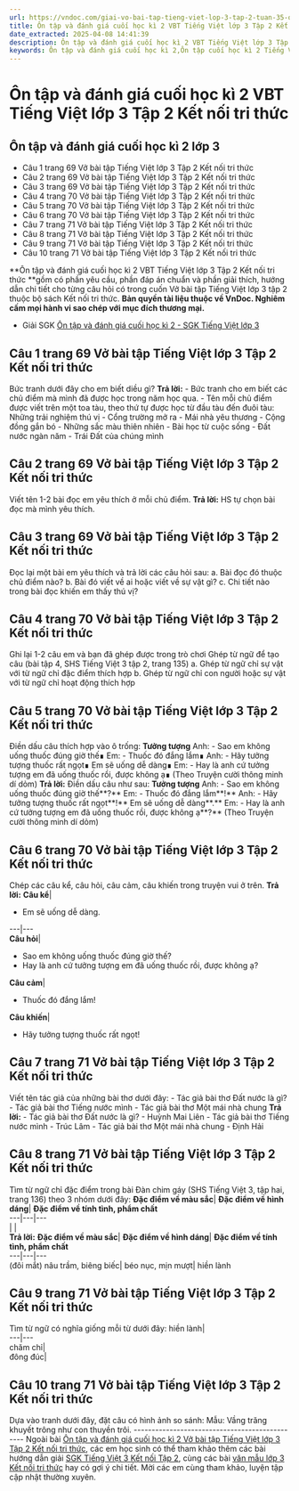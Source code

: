 ```yaml
---
url: https://vndoc.com/giai-vo-bai-tap-tieng-viet-lop-3-tap-2-tuan-35-on-tap-cuoi-hoc-ki-2-tiet-5-145740
title: Ôn tập và đánh giá cuối học kì 2 VBT Tiếng Việt lớp 3 Tập 2 Kết nối tri thức - VnDoc.com
date_extracted: 2025-04-08 14:41:39
description: Ôn tập và đánh giá cuối học kì 2 VBT Tiếng Việt lớp 3 Tập 2 KNTT được biên soạn nhằm giúp các em HS đạt kết quả tốt trong quá trình làm bài tập và học tập môn Tiếng Việt lớp 3.
keywords: Ôn tập và đánh giá cuối học kì 2,Ôn tập cuối học kì 2 Tiếng Việt lớp 3,vở bài tập tiếng việt lớp 3,vở bài tập tiếng việt lớp 3 kết nối tri thức,giải bài tập tiếng việt lớp 3,bài tập tiếng việt lớp 3 kết nối tri thức,Giải vở bài tập Tiếng Việt lớp 3 tập 2,để học tốt tiếng việt 3,lời giải hay tiếng việt lớp 3,tiếng việt lớp 3
---
```


# Ôn tập và đánh giá cuối học kì 2 VBT Tiếng Việt lớp 3 Tập 2 Kết nối tri thức
## **Ôn tập và đánh giá cuối học kì 2 lớp 3**
  * Câu 1 trang 69 Vở bài tập Tiếng Việt lớp 3 Tập 2 Kết nối tri thức
  * Câu 2 trang 69 Vở bài tập Tiếng Việt lớp 3 Tập 2 Kết nối tri thức
  * Câu 3 trang 69 Vở bài tập Tiếng Việt lớp 3 Tập 2 Kết nối tri thức
  * Câu 4 trang 70 Vở bài tập Tiếng Việt lớp 3 Tập 2 Kết nối tri thức
  * Câu 5 trang 70 Vở bài tập Tiếng Việt lớp 3 Tập 2 Kết nối tri thức
  * Câu 6 trang 70 Vở bài tập Tiếng Việt lớp 3 Tập 2 Kết nối tri thức
  * Câu 7 trang 71 Vở bài tập Tiếng Việt lớp 3 Tập 2 Kết nối tri thức
  * Câu 8 trang 71 Vở bài tập Tiếng Việt lớp 3 Tập 2 Kết nối tri thức
  * Câu 9 trang 71 Vở bài tập Tiếng Việt lớp 3 Tập 2 Kết nối tri thức
  * Câu 10 trang 71 Vở bài tập Tiếng Việt lớp 3 Tập 2 Kết nối tri thức

**Ôn tập và đánh giá cuối học kì 2 VBT Tiếng Việt lớp 3 Tập 2 Kết nối tri thức **gồm có phần yêu cầu, phần đáp án chuẩn và phần giải thích, hướng dẫn chi tiết cho từng câu hỏi có trong cuốn Vở bài tập Tiếng Việt lớp 3 tập 2 thuộc bộ  sách Kết nối tri thức.
**Bản quyền tài liệu thuộc về VnDoc. Nghiêm cấm mọi hành vi sao chép với mục đích thương mại.**
  * Giải SGK [Ôn tập và đánh giá cuối học kì 2 - SGK Tiếng Việt lớp 3](<https://vndoc.com/tieng-viet-3-trang-134-135-on-tap-va-danh-gia-cuoi-hoc-ki-2-tiet-1-2-271532>)

## **Câu 1 trang 69 Vở bài tập Tiếng Việt lớp 3 Tập 2 Kết nối tri thức**
Bức tranh dưới đây cho em biết diều gì?
**Trả lời:**
\- Bức tranh cho em biết các chủ điểm mà mình đã được học trong năm học qua.
\- Tên mỗi chủ điểm được viết trên một toa tàu, theo thứ tự được học từ đầu tàu đến đuôi tàu: Những trải nghiệm thú vị - Cổng trường mở ra - Mái nhà yêu thương - Cộng đồng gắn bó - Những sắc màu thiên nhiên - Bài học từ cuộc sống - Đất nước ngàn năm - Trái Đất của chúng mình
## **Câu 2 trang 69 Vở bài tập Tiếng Việt lớp 3 Tập 2 Kết nối tri thức**
Viết tên 1-2 bài đọc em yêu thích ở mỗi chủ điểm.
**Trả lời:**
HS tự chọn bài đọc mà mình yêu thích.
## **Câu 3 trang 69 Vở bài tập Tiếng Việt lớp 3 Tập 2 Kết nối tri thức**
Đọc lại một bài em yêu thích và trả lời các câu hỏi sau:
a. Bài đọc đó thuộc chủ điểm nào?
b. Bài đó viết về ai hoặc viết về sự vật gì?
c. Chi tiết nào trong bài đọc khiến em thấy thú vị?
## **Câu 4 trang 70 Vở bài tập Tiếng Việt lớp 3 Tập 2 Kết nối tri thức**
Ghi lại 1-2 câu em và bạn đã ghép được trong trò chơi Ghép từ ngữ để tạo câu \(bài tập 4, SHS Tiếng Việt 3 tập 2, trang 135\)
a. Ghép từ ngữ chỉ sự vật với từ ngữ chỉ đặc điểm thích hợp
b. Ghép từ ngữ chỉ con người hoặc sự vật với từ ngữ chỉ hoạt động thích hợp
## **Câu 5 trang 70 Vở bài tập Tiếng Việt lớp 3 Tập 2 Kết nối tri thức**
Điền dấu câu thích hợp vào ô trống:
**Tưởng tượng**
Anh: - Sao em không uống thuốc đúng giờ thế∎
Em: - Thuốc đó đắng lắm∎
Anh: - Hãy tưởng tượng thuốc rất ngọt∎ Em sẽ uống dễ dàng∎
Em: - Hay là anh cứ tưởng tượng em đã uống thuốc rồi, được không ạ∎
\(Theo Truyện cười thông minh dí dỏm\)
**Trả lời:**
Điền dấu câu như sau:
**Tưởng tượng**
Anh: - Sao em không uống thuốc đúng giờ thế**?**
Em: - Thuốc đó đắng lắm**\!**
Anh: - Hãy tưởng tượng thuốc rất ngọt**\!** Em sẽ uống dễ dàng**.**
Em: - Hay là anh cứ tưởng tượng em đã uống thuốc rồi, được không ạ**?**
\(Theo Truyện cười thông minh dí dỏm\)
## **Câu 6 trang 70 Vở bài tập Tiếng Việt lớp 3 Tập 2 Kết nối tri thức**
Chép các câu kể, câu hỏi, câu cảm, câu khiến trong truyện vui ở trên.
**Trả lời:**
**Câu kể**| 
  * Em sẽ uống dễ dàng.

---|---  
**Câu hỏi**| 
  * Sao em không uống thuốc đúng giờ thế?
  * Hay là anh cứ tưởng tượng em đã uống thuốc rồi, được không ạ?

**Câu cảm**| 
  * Thuốc đó đắng lắm\!

**Câu khiến**| 
  * Hãy tưởng tượng thuốc rất ngọt\!

## **Câu 7 trang 71 Vở bài tập Tiếng Việt lớp 3 Tập 2 Kết nối tri thức**
Viết tên tác giả của những bài thơ dưới đây:
\- Tác giả bài thơ Đất nước là gì?
\- Tác giả bài thơ Tiếng nước mình
\- Tác giả bài thơ Một mái nhà chung
**Trả lời:**
\- Tác giả bài thơ Đất nước là gì? - Huỳnh Mai Liên
\- Tác giả bài thơ Tiếng nước mình - Trúc Lâm
\- Tác giả bài thơ Một mái nhà chung - Định Hải
## **Câu 8 trang 71 Vở bài tập Tiếng Việt lớp 3 Tập 2 Kết nối tri thức**
Tìm từ ngữ chỉ đặc điểm trong bài Đàn chim gáy \(SHS Tiếng Việt 3, tập hai, trang 136\) theo 3 nhóm dưới đây:
**Đặc điểm về màu sắc**| **Đặc điểm về hình dáng**| **Đặc điểm về tính tình, phẩm chất**  
---|---|---  
| |   
**Trả lời:**
**Đặc điểm về màu sắc**| **Đặc điểm về hình dáng**| **Đặc điểm về tính tình, phẩm chất**  
---|---|---  
\(đôi mắt\) nâu trầm, biêng biếc| béo nục, mịn mượt| hiền lành  
## **Câu 9 trang 71 Vở bài tập Tiếng Việt lớp 3 Tập 2 Kết nối tri thức**
Tìm từ ngữ có nghĩa giống mỗi từ dưới đây:
hiền lành|   
---|---  
chăm chỉ|   
đông đúc|   
## **Câu 10 trang 71 Vở bài tập Tiếng Việt lớp 3 Tập 2 Kết nối tri thức**
Dựa vào tranh dưới đây, đặt câu có hình ảnh so sánh:
Mẫu: Vầng trăng khuyết trông như con thuyền trôi.
\-----------------------------------------------
Ngoài bài [Ôn tập và đánh giá cuối học kì 2 Vở bài tập Tiếng Việt lớp 3 Tập 2 Kết nối tri thức](<https://vndoc.com/giai-vo-bai-tap-tieng-viet-lop-3-tap-2-tuan-35-on-tap-cuoi-hoc-ki-2-tiet-5-145740>), các em học sinh có thể tham khảo thêm các bài hướng dẫn giải [ SGK Tiếng Việt 3 Kết nối Tập 2](<https://vndoc.com/tieng-viet-lop-3-kntt-tap2>), cùng các bài [ văn mẫu lớp 3 Kết nối tri thức](<https://vndoc.com/tap-lam-van-lop-3kntt>) hay có gợi ý chi tiết. Mời các em cùng tham khảo, luyện tập cập nhật thường xuyên.
